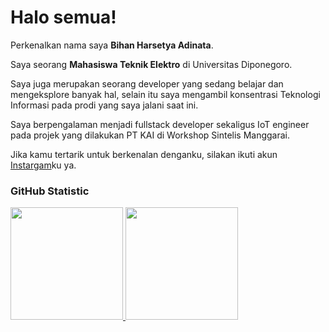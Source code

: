 # Halo semua! 

Perkenalkan nama saya **Bihan Harsetya Adinata**.<br>

Saya seorang **Mahasiswa Teknik Elektro** di Universitas Diponegoro.<br>

Saya juga merupakan seorang developer yang sedang belajar dan mengeksplore banyak hal, selain itu saya mengambil konsentrasi Teknologi Informasi pada prodi yang saya jalani saat ini.<br>

Saya berpengalaman menjadi fullstack developer sekaligus IoT engineer pada projek yang dilakukan PT KAI di Workshop Sintelis Manggarai.<br>

Jika kamu tertarik untuk berkenalan denganku, silakan ikuti akun [Instargam](https://www.instagram.com/bihanha__/)ku ya.

### GitHub Statistic
<p align="left">
<a href="https://github.com/bihan05">
  <img height="180em" src="https://github-readme-stats-eight-theta.vercel.app/api?username=penuliscode&show_icons=true&theme=algolia&include_all_commits=true&count_private=true"/>
  <img height="180em" src="https://github-readme-stats-eight-theta.vercel.app/api/top-langs/?username=penuliscode&layout=compact&theme=algolia"/>
</a>
</p>
